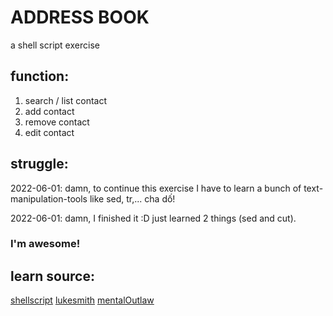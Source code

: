 # ADDRESS BOOK
a shell script exercise
## function:
1. search / list contact
2. add contact
3. remove contact
4. edit contact
## struggle:
2022-06-01: 
damn, to continue this exercise I have to learn a bunch of text-manipulation-tools like sed, tr,...
cha dố!

2022-06-01: damn, I finished it :D just learned 2 things (sed and cut).
### I'm awesome!
## learn source:
[shellscript](https://www.shellscript.sh/)
[lukesmith](https://lukesmith.xyz/)
[mentalOutlaw](https://odysee.com/@AlphaNerd:8)
